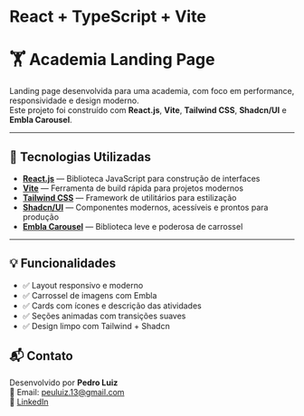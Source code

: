 # React + TypeScript + Vite

# 🏋️ Academia Landing Page

Landing page desenvolvida para uma academia, com foco em performance, responsividade e design moderno.  
Este projeto foi construído com **React.js**, **Vite**, **Tailwind CSS**, **Shadcn/UI** e **Embla Carousel**.

---

## 🚀 Tecnologias Utilizadas

- **[React.js](https://reactjs.org/)** — Biblioteca JavaScript para construção de interfaces
- **[Vite](https://vitejs.dev/)** — Ferramenta de build rápida para projetos modernos
- **[Tailwind CSS](https://tailwindcss.com/)** — Framework de utilitários para estilização
- **[Shadcn/UI](https://ui.shadcn.com/)** — Componentes modernos, acessíveis e prontos para produção
- **[Embla Carousel](https://www.embla-carousel.com/)** — Biblioteca leve e poderosa de carrossel

---

## 💡 Funcionalidades

- ✅ Layout responsivo e moderno  
- ✅ Carrossel de imagens com Embla  
- ✅ Cards com ícones e descrição das atividades  
- ✅ Seções animadas com transições suaves  
- ✅ Design limpo com Tailwind + Shadcn

## 📬 Contato

Desenvolvido por **Pedro Luiz**  
📧 Email: [peuluiz.13@gmail.com](peuluiz.13@gmail.com)  
🔗 [LinkedIn]([https://linkedin.com/in/seulink](https://www.linkedin.com/in/pedro-gois-922071235/))
